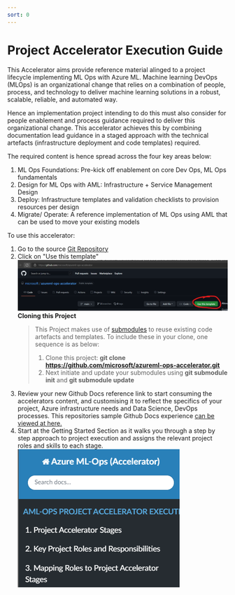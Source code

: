 ```yaml
---
sort: 0
---
```

# Project Accelerator Execution Guide

This Accelerator aims provide reference material alinged to a project lifecycle implementing ML Ops with Azure ML. Machine learning DevOps (MLOps) is an organizational change that relies on a combination of people, process, and technology to deliver machine learning solutions in a robust, scalable, reliable, and automated way. 

Hence an implementation project intending to do this must also consider for people enablement and process guidance required to deliver this organizational change. This accelerator achieves this by combining documentation lead guidance in a staged approach with the technical artefacts (infrastructure deployment and code templates) required. 

The required content is hence spread across the four key areas below:
1. ML Ops Foundations: Pre-kick off enablement on core Dev Ops, ML Ops fundamentals
2. Design for ML Ops with AML: Infrastructure + Service Management Design
3. Deploy: Infrastructure templates and validation checklists to provision resources per design
4. Migrate/ Operate: A reference implementation of ML Ops using AML that can be used to move your existing models

To use this accelerator:
1) Go to the source [Git Repository](https://github.com/microsoft/azureml-ops-accelerator) 
2) Click on "Use this template"![Use this template](usethistemplate.png)
    **Cloning this Project**
    > This Project makes use of [submodules](https://git-scm.com/book/en/v2/Git-Tools-Submodules) to reuse existing code artefacts and templates. To include these in your clone, one sequence is as below:
    > 1) Clone this project: **git clone https://github.com/microsoft/azureml-ops-accelerator.git**
    > 2) Next initiate and update your submodules using **git submodule init** and **git submodule update**   
3) Review your new Github Docs reference link to start consuming the accelerators content, and customising it to reflect the specifics of your project, Azure infrastructure needs and Data Science, DevOps processes. This repositories sample Github Docs experience [can be viewed at here.](https://microsoft.github.io/azureml-ops-accelerator/) 
4) Start at the Getting Started Section as it walks you through a step by step approach to project execution and assigns the relevant project roles and skills to each stage. ![Getting Started](GettingStarted.png) 

